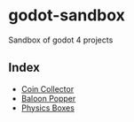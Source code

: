 # godot-sandbox
Sandbox of godot 4 projects

## Index
- [Coin Collector](coin-collector/README.md)
- [Baloon Popper](baloon-popper/README.md)
- [Physics Boxes](physics/README.md)
